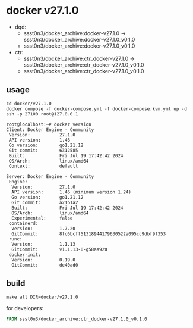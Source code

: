 # docker v27.1.0

* dqd:
  * ssst0n3/docker_archive:docker-v27.1.0 -> ssst0n3/docker_archive:docker-v27.1.0_v0.1.0
  * ssst0n3/docker_archive:docker-v27.1.0_v0.1.0
* ctr:
  * ssst0n3/docker_archive:ctr_docker-v27.1.0 -> ssst0n3/docker_archive:ctr_docker-v27.1.0_v0.1.0
  * ssst0n3/docker_archive:ctr_docker-v27.1.0_v0.1.0

## usage

```shell
cd docker/v27.1.0
docker compose -f docker-compose.yml -f docker-compose.kvm.yml up -d
ssh -p 27100 root@127.0.0.1
```

```shell
root@localhost:~# docker version
Client: Docker Engine - Community
 Version:           27.1.0
 API version:       1.46
 Go version:        go1.21.12
 Git commit:        6312585
 Built:             Fri Jul 19 17:42:42 2024
 OS/Arch:           linux/amd64
 Context:           default

Server: Docker Engine - Community
 Engine:
  Version:          27.1.0
  API version:      1.46 (minimum version 1.24)
  Go version:       go1.21.12
  Git commit:       a21b1a2
  Built:            Fri Jul 19 17:42:42 2024
  OS/Arch:          linux/amd64
  Experimental:     false
 containerd:
  Version:          1.7.20
  GitCommit:        8fc6bcff51318944179630522a095cc9dbf9f353
 runc:
  Version:          1.1.13
  GitCommit:        v1.1.13-0-g58aa920
 docker-init:
  Version:          0.19.0
  GitCommit:        de40ad0
```

## build

```shell
make all DIR=docker/v27.1.0
```

for developers:

```dockerfile
FROM ssst0n3/docker_archive:ctr_docker-v27.1.0_v0.1.0
```